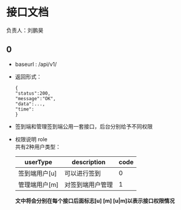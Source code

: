 # 接口文档

负责人：刘鹏昊

## 0
* baseurl : /api/v1/
* 返回形式：
  ```
  {
  "status":200,
  "message":"OK",
  "data":...,
  "time":
  }
  ```
* 签到端和管理签到端公用一套接口，后台分别给予不同权限
* 权限说明 role  
  共有2种用户类型：
  
  | userType | description | code |
  | -------- | ----------- | ---- |
  | 签到端用户\[u\] |可以进行签到|0|
  | 管理端用户\[m\] |对签到端用户管理|1|
  
  **文中将会分别在每个接口后面标志\[u\] \[m\] \[u|m\]以表示接口权限情况**